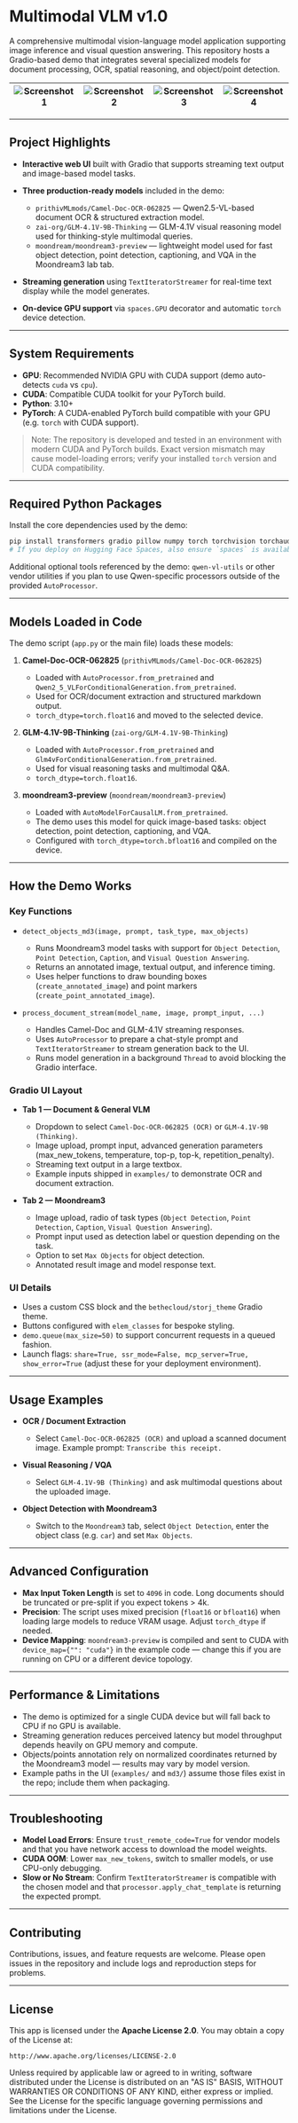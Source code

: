 # **Multimodal VLM v1.0**

A comprehensive multimodal vision-language model application supporting image inference and visual question answering. This repository hosts a Gradio-based demo that integrates several specialized models for document processing, OCR, spatial reasoning, and object/point detection.

| ![Screenshot 1](https://cdn-uploads.huggingface.co/production/uploads/65bb837dbfb878f46c77de4c/_S19YAr5DxH-xy6VCwePx.png) | ![Screenshot 2](https://cdn-uploads.huggingface.co/production/uploads/65bb837dbfb878f46c77de4c/2i_-jl3oyV5xS0JKt3kEL.png) | ![Screenshot 3](https://cdn-uploads.huggingface.co/production/uploads/65bb837dbfb878f46c77de4c/t_uKEbQYoqukwC0y3pxoZ.png) | ![Screenshot 4](https://cdn-uploads.huggingface.co/production/uploads/65bb837dbfb878f46c77de4c/TVvTv5op71U0ZD34Hmthr.png) |
|---|---|---|---|

---

## Project Highlights

* **Interactive web UI** built with Gradio that supports streaming text output and image-based model tasks.
* **Three production-ready models** included in the demo:

  * `prithivMLmods/Camel-Doc-OCR-062825` — Qwen2.5-VL-based document OCR & structured extraction model.
  * `zai-org/GLM-4.1V-9B-Thinking` — GLM-4.1V visual reasoning model used for thinking-style multimodal queries.
  * `moondream/moondream3-preview` — lightweight model used for fast object detection, point detection, captioning, and VQA in the Moondream3 lab tab.
* **Streaming generation** using `TextIteratorStreamer` for real-time text display while the model generates.
* **On-device GPU support** via `spaces.GPU` decorator and automatic `torch` device detection.

---

## System Requirements

* **GPU**: Recommended NVIDIA GPU with CUDA support (demo auto-detects `cuda` vs `cpu`).
* **CUDA**: Compatible CUDA toolkit for your PyTorch build.
* **Python**: 3.10+
* **PyTorch**: A CUDA-enabled PyTorch build compatible with your GPU (e.g. `torch` with CUDA support).

> Note: The repository is developed and tested in an environment with modern CUDA and PyTorch builds. Exact version mismatch may cause model-loading errors; verify your installed `torch` version and CUDA compatibility.

---

## Required Python Packages

Install the core dependencies used by the demo:

```bash
pip install transformers gradio pillow numpy torch torchvision torchaudio supervision
# If you deploy on Hugging Face Spaces, also ensure `spaces` is available in that environment.
```

Additional optional tools referenced by the demo: `qwen-vl-utils` or other vendor utilities if you plan to use Qwen-specific processors outside of the provided `AutoProcessor`.

---

## Models Loaded in Code

The demo script (`app.py` or the main file) loads these models:

1. **Camel-Doc-OCR-062825** (`prithivMLmods/Camel-Doc-OCR-062825`)

   * Loaded with `AutoProcessor.from_pretrained` and `Qwen2_5_VLForConditionalGeneration.from_pretrained`.
   * Used for OCR/document extraction and structured markdown output.
   * `torch_dtype=torch.float16` and moved to the selected device.

2. **GLM-4.1V-9B-Thinking** (`zai-org/GLM-4.1V-9B-Thinking`)

   * Loaded with `AutoProcessor.from_pretrained` and `Glm4vForConditionalGeneration.from_pretrained`.
   * Used for visual reasoning tasks and multimodal Q&A.
   * `torch_dtype=torch.float16`.

3. **moondream3-preview** (`moondream/moondream3-preview`)

   * Loaded with `AutoModelForCausalLM.from_pretrained`.
   * The demo uses this model for quick image-based tasks: object detection, point detection, captioning, and VQA.
   * Configured with `torch_dtype=torch.bfloat16` and compiled on the device.

---

## How the Demo Works

### Key Functions

* `detect_objects_md3(image, prompt, task_type, max_objects)`

  * Runs Moondream3 model tasks with support for `Object Detection`, `Point Detection`, `Caption`, and `Visual Question Answering`.
  * Returns an annotated image, textual output, and inference timing.
  * Uses helper functions to draw bounding boxes (`create_annotated_image`) and point markers (`create_point_annotated_image`).

* `process_document_stream(model_name, image, prompt_input, ...)`

  * Handles Camel-Doc and GLM-4.1V streaming responses.
  * Uses `AutoProcessor` to prepare a chat-style prompt and `TextIteratorStreamer` to stream generation back to the UI.
  * Runs model generation in a background `Thread` to avoid blocking the Gradio interface.

### Gradio UI Layout

* **Tab 1 — Document & General VLM**

  * Dropdown to select `Camel-Doc-OCR-062825 (OCR)` or `GLM-4.1V-9B (Thinking)`.
  * Image upload, prompt input, advanced generation parameters (max_new_tokens, temperature, top-p, top-k, repetition_penalty).
  * Streaming text output in a large textbox.
  * Example inputs shipped in `examples/` to demonstrate OCR and document extraction.

* **Tab 2 — Moondream3**

  * Image upload, radio of task types (`Object Detection`, `Point Detection`, `Caption`, `Visual Question Answering`).
  * Prompt input used as detection label or question depending on the task.
  * Option to set `Max Objects` for object detection.
  * Annotated result image and model response text.

### UI Details

* Uses a custom CSS block and the `bethecloud/storj_theme` Gradio theme.
* Buttons configured with `elem_classes` for bespoke styling.
* `demo.queue(max_size=50)` to support concurrent requests in a queued fashion.
* Launch flags: `share=True, ssr_mode=False, mcp_server=True, show_error=True` (adjust these for your deployment environment).

---

## Usage Examples

* **OCR / Document Extraction**

  * Select `Camel-Doc-OCR-062825 (OCR)` and upload a scanned document image. Example prompt: `Transcribe this receipt.`

* **Visual Reasoning / VQA**

  * Select `GLM-4.1V-9B (Thinking)` and ask multimodal questions about the uploaded image.

* **Object Detection with Moondream3**

  * Switch to the `Moondream3` tab, select `Object Detection`, enter the object class (e.g. `car`) and set `Max Objects`.

---

## Advanced Configuration

* **Max Input Token Length** is set to `4096` in code. Long documents should be truncated or pre-split if you expect tokens > 4k.
* **Precision**: The script uses mixed precision (`float16` or `bfloat16`) when loading large models to reduce VRAM usage. Adjust `torch_dtype` if needed.
* **Device Mapping**: `moondream3-preview` is compiled and sent to CUDA with `device_map={"": "cuda"}` in the example code — change this if you are running on CPU or a different device topology.

---

## Performance & Limitations

* The demo is optimized for a single CUDA device but will fall back to CPU if no GPU is available.
* Streaming generation reduces perceived latency but model throughput depends heavily on GPU memory and compute.
* Objects/points annotation rely on normalized coordinates returned by the Moondream3 model — results may vary by model version.
* Example paths in the UI (`examples/` and `md3/`) assume those files exist in the repo; include them when packaging.

---

## Troubleshooting

* **Model Load Errors**: Ensure `trust_remote_code=True` for vendor models and that you have network access to download the model weights.
* **CUDA OOM**: Lower `max_new_tokens`, switch to smaller models, or use CPU-only debugging.
* **Slow or No Stream**: Confirm `TextIteratorStreamer` is compatible with the chosen model and that `processor.apply_chat_template` is returning the expected prompt.

---

## Contributing

Contributions, issues, and feature requests are welcome. Please open issues in the repository and include logs and reproduction steps for problems.

---

## License

This app is licensed under the **Apache License 2.0**. You may obtain a copy of the License at:

```
http://www.apache.org/licenses/LICENSE-2.0
```

Unless required by applicable law or agreed to in writing, software distributed under the License is distributed on an "AS IS" BASIS, WITHOUT WARRANTIES OR CONDITIONS OF ANY KIND, either express or implied. See the License for the specific language governing permissions and limitations under the License.
